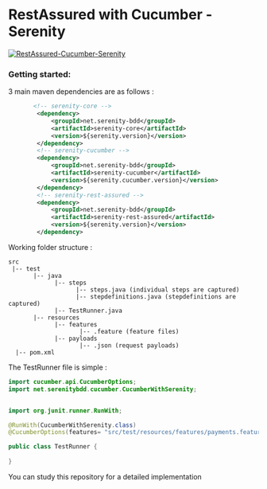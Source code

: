 # RestAssured with Cucumber - Serenity

[![RestAssured-Cucumber-Serenity](https://github.com/ghoshasish99/SerenityRestAssured/actions/workflows/maven.yml/badge.svg)](https://github.com/ghoshasish99/SerenityRestAssured/actions/workflows/maven.yml)

### Getting started:
3 main maven dependencies are as follows :

```xml
       <!-- serenity-core -->
        <dependency>
            <groupId>net.serenity-bdd</groupId>
            <artifactId>serenity-core</artifactId>
            <version>${serenity.version}</version>
        </dependency>
        <!-- serenity-cucumber -->
        <dependency>
            <groupId>net.serenity-bdd</groupId>
            <artifactId>serenity-cucumber</artifactId>
            <version>${serenity.cucumber.version}</version>
        </dependency>        
        <!-- serenity-rest-assured -->
        <dependency>
            <groupId>net.serenity-bdd</groupId>
            <artifactId>serenity-rest-assured</artifactId>
            <version>${serenity.version}</version>
        </dependency>
```
Working folder structure :
```
src
 |-- test
       |-- java
             |-- steps
                   |-- steps.java (individual steps are captured)
                   |-- stepdefinitions.java (stepdefinitions are captured)
             |-- TestRunner.java
       |-- resources
             |-- features
                    |-- .feature (feature files)
             |-- payloads
                    |-- .json (request payloads)
  |-- pom.xml                  

```
The TestRunner file is simple :
```java
import cucumber.api.CucumberOptions;
import net.serenitybdd.cucumber.CucumberWithSerenity;


import org.junit.runner.RunWith;

@RunWith(CucumberWithSerenity.class)
@CucumberOptions(features= "src/test/resources/features/payments.feature")

public class TestRunner {
	
}
```
You can study this repository for a detailed implementation